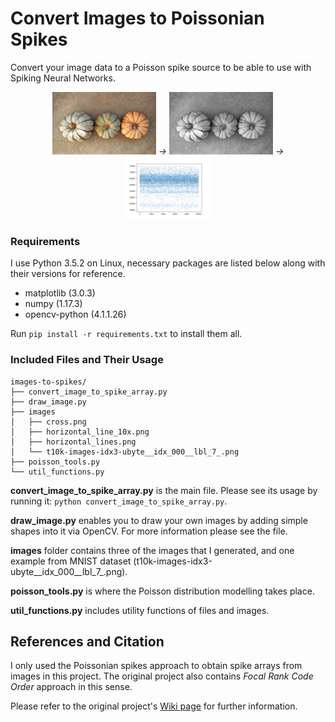 # Convert Images to Poissonian Spikes

Convert your image data to a Poisson spike source to be able to use with Spiking Neural Networks.

<p align="center">
  <img src="images/pumpkins.jpeg" alt="Pumpkins-RGB" height="100">
  <i>&rarr;</i>
  <img src="images/pumpkins_gray.jpeg" alt="Pumpkins-GrayScale" height="100">
  <i>&rarr;</i>
  <img src="images/spikes_plot_pumpkins.png" alt="Pumpkins-SpikesPlot" height="100">
</p>


### Requirements
I use Python 3.5.2 on Linux, necessary packages are listed below along with their versions for reference.
* matplotlib (3.0.3)
* numpy (1.17.3)
* opencv-python (4.1.1.26)

Run `pip install -r requirements.txt` to install them all.

### Included Files and Their Usage
```
images-to-spikes/
├── convert_image_to_spike_array.py
├── draw_image.py
├── images
│   ├── cross.png
│   ├── horizontal_line_10x.png
│   ├── horizontal_lines.png
│   └── t10k-images-idx3-ubyte__idx_000__lbl_7_.png
├── poisson_tools.py
└── util_functions.py
```
**convert_image_to_spike_array.py** is the main file. Please see its usage by running it:  `python convert_image_to_spike_array.py`.

**draw_image.py** enables you to draw your own images by adding simple shapes into it via OpenCV. For more information please see the file.

**images** folder contains three of the images that I generated, and one example from MNIST dataset (t10k-images-idx3-ubyte__idx_000__lbl_7_.png).

**poisson_tools.py** is where the Poisson distribution modelling takes place.

**util_functions.py** includes utility functions of files and images.

## References and Citation
I only used the Poissonian spikes approach to obtain spike arrays from images in this project. The original project also contains _Focal Rank Code Order_ approach in this sense.

Please refer to the original project's [Wiki page](https://github.com/NEvision/NE15/wiki) for further information.
